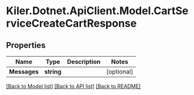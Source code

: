 # Kiler.Dotnet.ApiClient.Model.CartServiceCreateCartResponse

## Properties

Name | Type | Description | Notes
------------ | ------------- | ------------- | -------------
**Messages** | **string** |  | [optional] 

[[Back to Model list]](../README.md#documentation-for-models) [[Back to API list]](../README.md#documentation-for-api-endpoints) [[Back to README]](../README.md)

